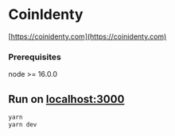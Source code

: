 # CoinIdenty
[https://coinidenty.com](https://coinidenty.com)

### Prerequisites
node >= 16.0.0

## Run on [localhost:3000](http://localhost:3000)
```bash
yarn
yarn dev
```
